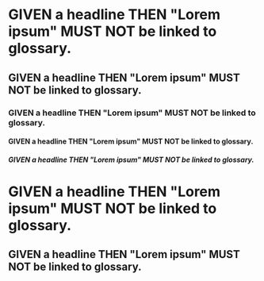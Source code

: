 # GIVEN a headline THEN "Lorem ipsum" MUST NOT be linked to glossary.

## GIVEN a headline THEN "Lorem ipsum" MUST NOT be linked to glossary.

### GIVEN a headline THEN "Lorem ipsum" MUST NOT be linked to glossary.

#### GIVEN a headline THEN "Lorem ipsum" MUST NOT be linked to glossary.

##### GIVEN a headline THEN "Lorem ipsum" MUST NOT be linked to glossary.

# GIVEN a headline THEN "Lorem ipsum" MUST NOT be linked to glossary.

## GIVEN a headline THEN "Lorem ipsum" MUST NOT be linked to glossary.

